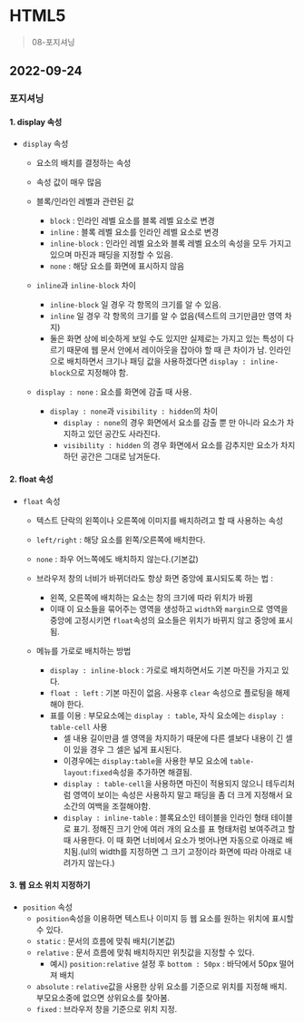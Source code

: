 # HTML5

> 08-포지셔닝

## 2022-09-24

### 포지셔닝

#### 1. display 속성

- `display` 속성

  - 요소의 배치를 결정하는 속성
  - 속성 값이 매우 많음
  - 블록/인라인 레벨과 관련된 값

    - `block` : 인라인 레벨 요소를 블록 레벨 요소로 변경
    - `inline` : 블록 레벨 요소를 인라인 레벨 요소로 변경
    - `inline-block` : 인라인 레벨 요소와 블록 레벨 요소의 속성을 모두 가지고 있으며 마진과 패딩을 지정할 수 있음.
    - `none` : 해당 요소를 화면에 표시하지 않음

  - `inline`과 `inline-block` 차이
    - `inline-block` 일 경우 각 항목의 크기를 알 수 있음.
    - `inline` 일 경우 각 항목의 크기를 알 수 없음(텍스트의 크기만큼만 영역 차지)
    - 둘은 화면 상에 비슷하게 보일 수도 있지만 실제로는 가지고 있는 특성이 다르기 때문에 웹 문서 안에서 레이아웃을 잡아야 할 때 큰 차이가 남. 인라인으로 배치하면서 크기나 패딩 값을 사용하겠다면 `display : inline-block`으로 지정해야 함.
  - `display : none` : 요소를 화면에 감출 때 사용.
    - `display : none`과 `visibility : hidden`의 차이
      - `display : none`의 경우 화면에서 요소를 감출 뿐 만 아니라 요소가 차지하고 있던 공간도 사라진다.
      - `visibility : hidden` 의 경우 화면에서 요소를 감추지만 요소가 차지하던 공간은 그대로 남겨둔다.

#### 2. float 속성

- `float` 속성

  - 텍스트 단락의 왼쪽이나 오른쪽에 이미지를 배치하려고 할 때 사용하는 속성
  - `left/right` : 해당 요소를 왼쪽/오른쪽에 배치한다.
  - `none` : 좌우 어느쪽에도 배치하지 않는다.(기본값)

  - 브라우저 창의 너비가 바뀌더라도 항상 화면 중앙에 표시되도록 하는 법 :

    - 왼쪽, 오른쪽에 배치하는 요소는 창의 크기에 따라 위치가 바뀜
    - 이때 이 요소들을 묶어주는 영역을 생성하고 `width`와 `margin`으로 영역을 중앙에 고정시키면 `float`속성의 요소들은 위치가 바뀌지 않고 중앙에 표시됨.

  - 메뉴를 가로로 배치하는 방법
    - `display : inline-block` : 가로로 배치하면서도 기본 마진을 가지고 있다.
    - `float : left` : 기본 마진이 없음. 사용후 `clear` 속성으로 플로팅을 해제해야 한다.
    - 표를 이용 : 부모요소에는 `display : table`, 자식 요소에는 `display : table-cell` 사용
      - 셀 내용 길이만큼 셀 영역을 차지하기 때문에 다른 셀보다 내용이 긴 셀이 있을 경우 그 셀은 넓게 표시된다.
      - 이경우에는 `display:table`을 사용한 부모 요소에 `table-layout:fixed`속성을 추가하면 해결됨.
      - `display : table-cell`을 사용하면 마진이 적용되지 않으니 테두리처럼 영역이 보이는 속성은 사용하지 말고 패딩을 좀 더 크게 지정해서 요소간의 여백을 조절해야함.
      - `display : inline-table` : 블록요소인 테이블을 인라인 형태 테이블로 표기. 정해진 크기 안에 여러 개의 요소를 표 형태처럼 보여주려고 할 때 사용한다. 이 때 화면 너비에서 요소가 벗어나면 자동으로 아래로 배치됨.(ul의 width를 지정하면 그 크기 고정이라 화면에 따라 아래로 내려가지 않는다.)

#### 3. 웹 요소 위치 지정하기

- `position` 속성
  - `position`속성을 이용하면 텍스트나 이미지 등 웹 요소를 원하는 위치에 표시할 수 있다.
  - `static` : 문서의 흐름에 맞춰 배치(기본값)
  - `relative` : 문서 흐름에 맞춰 배치하지만 위칫값을 지정할 수 있다.
    - 예시) `position:relative` 설정 후 `bottom : 50px` : 바닥에서 50px 떨어져 배치
  - `absolute` : `relative`값을 사용한 상위 요소를 기준으로 위치를 지정해 배치. 부모요소중에 없으면 상위요소를 찾아봄.
  - `fixed` : 브라우저 창을 기준으로 위치 지정.
